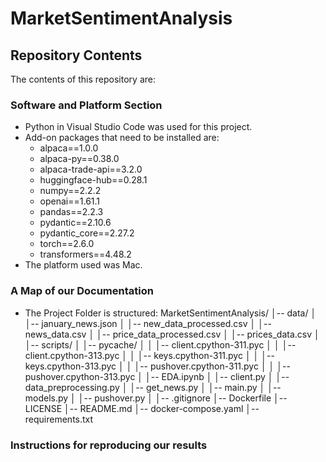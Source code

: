 # MarketSentimentAnalysis
## Repository Contents
The contents of this repository are: 
### Software and Platform Section
- Python in Visual Studio Code was used for this project.
- Add-on packages that need to be installed are:
  - alpaca==1.0.0
  - alpaca-py==0.38.0
  - alpaca-trade-api==3.2.0
  - huggingface-hub==0.28.1
  - numpy==2.2.2
  - openai==1.61.1
  - pandas==2.2.3
  - pydantic==2.10.6
  - pydantic_core==2.27.2
  - torch==2.6.0
  - transformers==4.48.2
- The platform used was Mac.
### A Map of our Documentation
- The Project Folder is structured:
MarketSentimentAnalysis/ │-- data/ │ │-- january_news.json │ │-- new_data_processed.csv │ │-- news_data.csv │ │-- price_data_processed.csv │ │-- prices_data.csv │ │-- scripts/ │ │-- pycache/ │ │ │-- client.cpython-311.pyc │ │ │-- client.cpython-313.pyc │ │ │-- keys.cpython-311.pyc │ │ │-- keys.cpython-313.pyc │ │ │-- pushover.cpython-311.pyc │ │ │-- pushover.cpython-313.pyc │ │-- EDA.ipynb │ │-- client.py │ │-- data_preprocessing.py │ │-- get_news.py │ │-- main.py │ │-- models.py │ │-- pushover.py │ │-- .gitignore │-- Dockerfile │-- LICENSE │-- README.md │-- docker-compose.yaml │-- requirements.txt
### Instructions for reproducing our results
